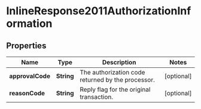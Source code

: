 
# InlineResponse2011AuthorizationInformation

## Properties
Name | Type | Description | Notes
------------ | ------------- | ------------- | -------------
**approvalCode** | **String** | The authorization code returned by the processor. |  [optional]
**reasonCode** | **String** | Reply flag for the original transaction. |  [optional]



